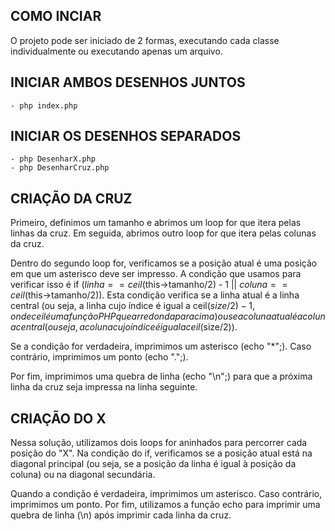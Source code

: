 
## COMO INCIAR
O projeto pode ser iniciado de 2 formas, executando cada classe individualmente ou executando apenas um arquivo.

## INICIAR AMBOS DESENHOS JUNTOS
    - php index.php

## INICIAR OS DESENHOS SEPARADOS
    - php DesenharX.php
    - php DesenharCruz.php
    
    
## CRIAÇÃO DA CRUZ

Primeiro, definimos um tamanho e abrimos um loop for que itera pelas linhas da cruz. Em seguida, abrimos outro loop for que itera pelas colunas da cruz.

Dentro do segundo loop for, verificamos se a posição atual é uma posição em que um asterisco deve ser impresso. A condição que usamos para verificar isso é if ($linha == ceil($this->tamanho/2) - 1 || $coluna == ceil($this->tamanho/2)). Esta condição verifica se a linha atual é a linha central (ou seja, a linha cujo índice é igual a ceil($size/2) - 1, onde ceil é uma função PHP que arredonda para cima) ou se a coluna atual é a coluna central (ou seja, a coluna cujo índice é igual a ceil($size/2)).

Se a condição for verdadeira, imprimimos um asterisco (echo "*";). Caso contrário, imprimimos um ponto (echo ".";).

Por fim, imprimimos uma quebra de linha (echo "\n";) para que a próxima linha da cruz seja impressa na linha seguinte.


## CRIAÇÃO DO X

Nessa solução, utilizamos dois loops for aninhados para percorrer cada posição do "X". Na condição do if, verificamos se a posição atual está na diagonal principal (ou seja, se a posição da linha é igual à posição da coluna) ou na diagonal secundária.

Quando a condição é verdadeira, imprimimos um asterisco. Caso contrário, imprimimos um ponto. Por fim, utilizamos a função echo para imprimir uma quebra de linha (\n) após imprimir cada linha da cruz.
